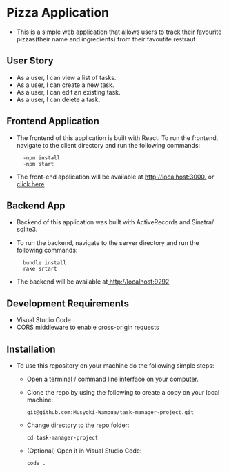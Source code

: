 # Pizza Application 

- This is a simple web application that allows users to track their favourite pizzas(their name and ingredients) from their favoutite restraut 

## User Story 

- As a user, I can view a list of tasks.
- As a user, I can create a new task.
- As a user, I can edit an existing task.
- As a user, I can delete a task.

## Frontend Application 

- The frontend of this application is built with React. To run the frontend, navigate to the client directory and run the following commands:

        -npm install
        -npm start

- The front-end application will be available at [ http://localhost:3000.]( http://localhost:3000.) or [click here]()

## Backend App

- Backend of this application was built with ActiveRecords and Sinatra/ sqlite3.
- To run the backend, navigate to the server directory and run the following commands:

        bundle install
        rake srtart

- The backend will be available at[ http://localhost:9292](http://localhost:9292)

## Development Requirements

- Visual Studio Code
- CORS middleware to enable cross-origin requests

## Installation 

- To use this repository on your machine do the following simple steps:

  - Open a terminal / command line interface on your computer.

  - Clone the repo by using the following to create a copy on your local machine:

        git@github.com:Musyoki-Wambua/task-manager-project.git

  - Change directory to the repo folder:

        cd task-manager-project

  - (Optional) Open it in Visual Studio Code:

        code .

    

